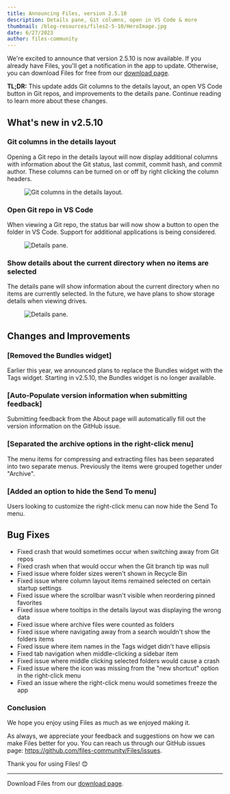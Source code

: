 ```yaml
---
title: Announcing Files, version 2.5.10
description: Details pane, Git columns, open in VS Code & more
thumbnail: /blog-resources/files2-5-10/HeroImage.jpg
date: 6/27/2023
author: files-community
---
```


We're excited to announce that version 2.5.10 is now available. If you already have Files, you'll get a notification in the app to update. Otherwise, you can download Files for free from our [download page](/download/).

**TL;DR:** This update adds Git columns to the details layout, an open VS Code button in Git repos, and improvements to the details pane. Continue reading to learn more about these changes.


## What's new in v2.5.10

### Git columns in the details layout

Opening a Git repo in the details layout will now display additional columns with information about the Git status, last commit, commit hash, and commit author. These columns can be turned on or off by right clicking the column headers.

<figure>
    <img src="/blog-resources/files2-5-10/GitColumns.png" alt="Git columns in the details layout." />
</figure>


### Open Git repo in VS Code

When viewing a Git repo, the status bar will now show a button to open the folder in VS Code. Support for additional applications is being considered.

<figure>
    <img src="/blog-resources/files2-5-10/OpenVSCode.png" alt="Details pane." />
</figure>


### Show details about the current directory when no items are selected

The details pane will show information about the current directory when no items are currently selected. In the future, we have plans to show storage details when viewing drives.

<figure>
    <img src="/blog-resources/files2-5-10/DetailsPane.png" alt="Details pane." />
</figure>



## Changes and Improvements

### [Removed the Bundles widget]

Earlier this year, we announced plans to replace the Bundles widget with the Tags widget. Starting in v2.5.10, the Bundles widget is no longer available.


### [Auto-Populate version information when submitting feedback]

Submitting feedback from the About page will automatically fill out the version information on the GitHub issue.


### [Separated the archive options in the right-click menu]

The menu items for compressing and extracting files has been separated into two separate menus. Previously the items were grouped together under "Archive".


### [Added an option to hide the Send To menu]

Users looking to customize the right-click menu can now hide the Send To menu.


## Bug Fixes

- Fixed crash that would sometimes occur when switching away from Git repos
- Fixed crash when that would occur when the Git branch tip was null
- Fixed issue where folder sizes weren't shown in Recycle Bin
- Fixed issue where column layout items remained selected on certain startup settings
- Fixed issue where the scrollbar wasn't visible when reordering pinned favorites
- Fixed issue where tooltips in the details layout was displaying the wrong data
- Fixed issue where archive files were counted as folders
- Fixed issue where navigating away from a search wouldn't show the folders items
- Fixed issue where item names in the Tags widget didn't have ellipsis
- Fixed tab navigation when middle-clicking a sidebar item
- Fixed issue where middle clicking selected folders would cause a crash
- Fixed issue where the icon was missing from the "new shortcut" option in the right-click menu
- Fixed an issue where the right-click menu would sometimes freeze the app


### Conclusion

We hope you enjoy using Files as much as we enjoyed making it.

As always, we appreciate your feedback and suggestions on how we can make Files better for you. You can reach us through our GitHub issues page: https://github.com/files-community/Files/issues.

Thank you for using Files! 😊

---

Download Files from our [download page](/download/).
